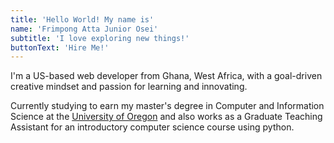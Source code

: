 ```yaml
---
title: 'Hello World! My name is'
name: 'Frimpong Atta Junior Osei'
subtitle: 'I love exploring new things!'
buttonText: 'Hire Me!'
---
```


I'm a US-based web developer from Ghana, West Africa, with a goal-driven creative mindset and passion for learning and innovating.

Currently studying to earn my master's degree in Computer and Information Science at the [University of Oregon](https://www.cs.uoregon.edu/) and also works as a Graduate Teaching Assistant for an introductory computer science course using python.

